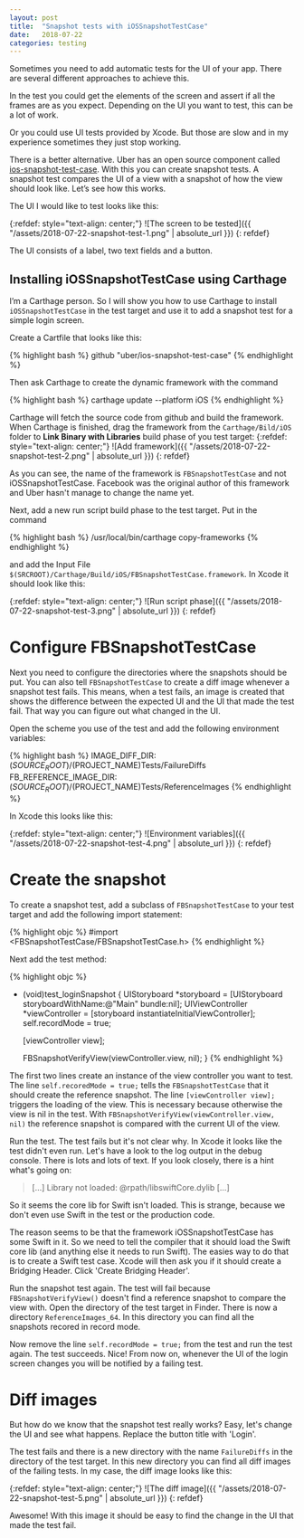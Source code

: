 ```yaml
---
layout: post
title:  "Snapshot tests with iOSSnapshotTestCase"
date:   2018-07-22
categories: testing
---
```


Sometimes you need to add automatic tests for the UI of your app. There are several different approaches to achieve this.

In the test you could get the elements of the screen and assert if all the frames are as you expect. Depending on the UI you want to test, this can be a lot of work.

Or you could use UI tests provided by Xcode. But those are slow and in my experience sometimes they just stop working.

There is a better alternative. Uber has an open source component called [ios-snapshot-test-case](https://github.com/uber/ios-snapshot-test-case/). With this you can create snapshot tests. A snapshot test compares the UI of a view with a snapshot of how the view should look like. Let’s see how this works.

The UI I would like to test looks like this:

{:refdef: style="text-align: center;"}
![The screen to be tested]({{ "/assets/2018-07-22-snapshot-test-1.png" | absolute_url }})
{: refdef}

The UI consists of a label, two text fields and a button.

## Installing iOSSnapshotTestCase using Carthage

I’m a Carthage person. So I will show you how to use Carthage to install `iOSSnapshotTestCase` in the test target and use it to add a snapshot test for a simple login screen.

Create a Cartfile that looks like this:

{% highlight bash %}
github "uber/ios-snapshot-test-case"
{% endhighlight %}

Then ask Carthage to create the dynamic framework with the command

{% highlight bash %}
carthage update --platform iOS
{% endhighlight %}

Carthage will fetch the source code from github and build the framework. When Carthage is finished, drag the framework from the `Carthage/Bild/iOS` folder to **Link Binary with Libraries** build phase of you test target:
{:refdef: style="text-align: center;"}
![Add framework]({{ "/assets/2018-07-22-snapshot-test-2.png" | absolute_url }})
{: refdef}

As you can see, the name of the framework is `FBSnapshotTestCase` and not iOSSnapshotTestCase. Facebook was the original author of this framework and Uber hasn't manage to change the name yet.

Next, add a new run script build phase to the test target. Put in the command

{% highlight bash %}
/usr/local/bin/carthage copy-frameworks
{% endhighlight %}

and add the Input File `$(SRCROOT)/Carthage/Build/iOS/FBSnapshotTestCase.framework`. In Xcode it should look like this:

{:refdef: style="text-align: center;"}
![Run script phase]({{ "/assets/2018-07-22-snapshot-test-3.png" | absolute_url }})
{: refdef}

# Configure FBSnapshotTestCase

Next you need to configure the directories where the snapshots should be put. You can also tell `FBSnapshotTestCase` to create a diff image whenever a snapshot test fails. This means, when a test fails, an image is created that shows the difference between the expected UI and the UI that made the test fail. That way you can figure out what changed in the UI.

Open the scheme you use of the test and add the following environment variables:

{% highlight bash %}
IMAGE_DIFF_DIR: $(SOURCE_ROOT)/$(PROJECT_NAME)Tests/FailureDiffs
FB_REFERENCE_IMAGE_DIR: $(SOURCE_ROOT)/$(PROJECT_NAME)Tests/ReferenceImages
{% endhighlight %}

In Xcode this looks like this:

{:refdef: style="text-align: center;"}
![Environment variables]({{ "/assets/2018-07-22-snapshot-test-4.png" | absolute_url }})
{: refdef}

# Create the snapshot

To create a snapshot test, add a subclass of `FBSnapshotTestCase` to your test target and add the following import statement:

{% highlight objc %}
#import <FBSnapshotTestCase/FBSnapshotTestCase.h>
{% endhighlight %}

Next add the test method:

{% highlight objc %}
- (void)test_loginSnapshot {
    UIStoryboard *storyboard = [UIStoryboard storyboardWithName:@"Main" bundle:nil];
    UIViewController *viewController = [storyboard instantiateInitialViewController];
    self.recordMode = true;
    
    [viewController view];
    
    FBSnapshotVerifyView(viewController.view, nil);
}
{% endhighlight %}

The first two lines create an instance of the view controller you want to test. The line `self.recoredMode = true;` tells the `FBSnapshotTestCase` that it should create the reference snapshot. The line `[viewController view];` triggers the loading of the view. This is necessary because otherwise the view is nil in the test. 
With `FBSnapshotVerifyView(viewController.view, nil)` the reference snapshot is compared with the current UI of the view.

Run the test. The test fails but it's not clear why. In Xcode it looks like the test didn't even run. Let's have a look to the log output in the debug console. There is lots and lots of text. If you look closely, there is a hint what's going on:

> [...] Library not loaded: @rpath/libswiftCore.dylib [...]

So it seems the core lib for Swift isn't loaded. This is strange, because we don't even use Swift in the test or the production code.

The reason seems to be that the framework iOSSnapshotTestCase has some Swift in it. So we need to tell the compiler that it should load the Swift core lib (and anything else it needs to run Swift). The easies way to do that is to create a Swift test case. Xcode will then ask you if it should create a Bridging Header. Click 'Create Bridging Header'.

Run the snapshot test again. The test will fail because `FBSnapshotVerifyView()` doesn't find a reference snapshot to compare the view with. Open the directory of the test target in Finder. There is now a directory `ReferenceImages_64`. In this directory you can find all the snapshots recored in record mode.

Now remove the line `self.recordMode = true;` from the test and run the test again. The test succeeds. Nice! From now on, whenever the UI of the login screen changes you will be notified by a failing test.

# Diff images

But how do we know that the snapshot test really works? Easy, let's change the UI and see what happens. Replace the button title with 'Login'.

The test fails and there is a new directory with the name `FailureDiffs` in the directory of the test target. In this new directory you can find all diff images of the failing tests. In my case, the diff image looks like this:

{:refdef: style="text-align: center;"}
![The diff image]({{ "/assets/2018-07-22-snapshot-test-5.png" | absolute_url }})
{: refdef}

Awesome! With this image it should be easy to find the change in the UI that made the test fail.
